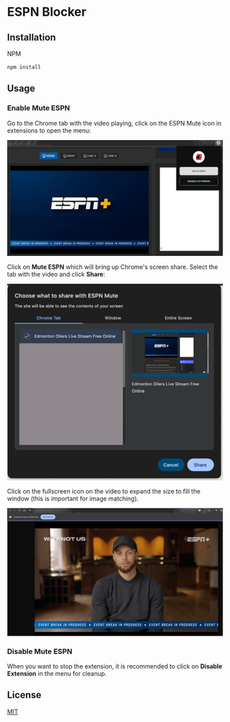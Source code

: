 # ESPN Blocker

## Installation

NPM

```bash
npm install
```

## Usage

### Enable Mute ESPN

Go to the Chrome tab with the video playing, click on the ESPN Mute icon in extensions to open the menu:

![image info](./guide/step1.png)

Click on **Mute ESPN** which will bring up Chrome's screen share.  Select the tab with the video and click **Share**:

![image info](./guide/step2.png)

Click on the fullscreen icon on the video to expand the size to fill the window (this is important for image matching).

![image info](./guide/step3.png)

### Disable Mute ESPN

When you want to stop the extension, it is recommended to click on **Disable Extension** in the menu for cleanup.

## License

[MIT](https://choosealicense.com/licenses/mit/)